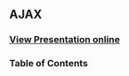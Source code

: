 ## AJAX
### [View Presentation online](https://rawgit.com/TelerikAcademy/AJAX/slides/index.html)
### Table of Contents
